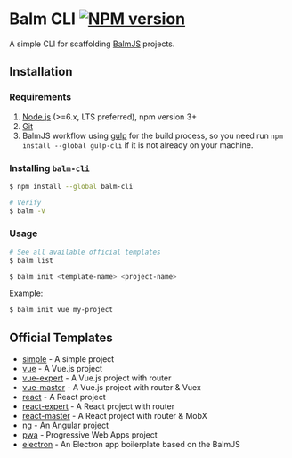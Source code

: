 # Balm CLI [![NPM version][balm-cli-image]][balm-cli-url]

A simple CLI for scaffolding [BalmJS](https://github.com/balmjs/balm) projects.

## Installation

### Requirements

1. [Node.js](https://nodejs.org/en/) (>=6.x, LTS preferred), npm version 3+
2. [Git](https://git-scm.com/)
3. BalmJS workflow using [gulp](https://gulpjs.com/) for the build process, so you need run `npm install --global gulp-cli` if it is not already on your machine.

### Installing **`balm-cli`**

```sh
$ npm install --global balm-cli

# Verify
$ balm -V
```

### Usage

```sh
# See all available official templates
$ balm list
```

```sh
$ balm init <template-name> <project-name>
```

Example:

```sh
$ balm init vue my-project
```

## Official Templates

* [simple](https://github.com/balmjs/template-simple) - A simple project
* [vue](https://github.com/balmjs/template-vue) - A Vue.js project
* [vue-expert](https://github.com/balmjs/template-vue-expert) - A Vue.js project with router
* [vue-master](https://github.com/balmjs/template-vue-master) - A Vue.js project with router & Vuex
* [react](https://github.com/balmjs/template-react) - A React project
* [react-expert](https://github.com/balmjs/template-react-expert) - A React project with router
* [react-master](https://github.com/balmjs/template-react-master) - A React project with router & MobX
* [ng](https://github.com/balmjs/template-ng) - An Angular project
* [pwa](https://github.com/balmjs/template-pwa) - Progressive Web Apps project
* [electron](https://github.com/balmjs/template-electron) - An Electron app boilerplate based on the BalmJS

[balm-cli-image]: https://badge.fury.io/js/balm-cli.svg
[balm-cli-url]: https://npmjs.org/package/balm-cli
